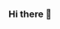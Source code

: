 ### Hi there 👋

<!--
**code-nimbus/code-nimbus** is a ✨ _special_ ✨ repository because its `README.md` (this file) appears on your GitHub profile.

Here are some ideas to get you started:

- 🔭 I’m currently exploring Web Development, Machine Learning, Data Science, Computer Vision and Natural Language Processing Fields
- 🤔 I’m looking for help with web development projects
- 📫 Follow me on www.linkedin.com/in/agarwalanuva
- ⚡ Fun fact: I once wrote a program that generated random jokes. Programming can be both productive and hilarious!
-->
